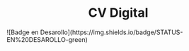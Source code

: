 <h1 align="center"> CV Digital </h1>
 ![Badge en Desarollo](https://img.shields.io/badge/STATUS-EN%20DESAROLLO-green)